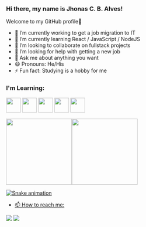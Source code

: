 ### Hi there, my name is Jhonas C. B. Alves! 
Welcome to my GitHub profile👋

- 🔭 I’m currently working to get a job migration to IT
- 🌱 I’m currently learning React / JavaScript / NodeJS
- 👯 I’m looking to collaborate on fullstack projects
- 🤔 I’m looking for help with getting a new job
- 💬 Ask me about anything you want
- 😄 Pronouns: He/His
- ⚡ Fun fact: Studying is a hobby for me

### I'm Learning: 

<img src="https://cdn.jsdelivr.net/gh/devicons/devicon/icons/javascript/javascript-original.svg" width="40" height="40"/>      <img src="https://cdn.jsdelivr.net/gh/devicons/devicon/icons/mysql/mysql-original.svg" width="40" height="40"/>    <img src="https://cdn.jsdelivr.net/gh/devicons/devicon/icons/html5/html5-original-wordmark.svg" width="40" height="40"/>   <img src="https://cdn.jsdelivr.net/gh/devicons/devicon/icons/css3/css3-original.svg" width="40" height="40"/>      <img src="https://cdn.jsdelivr.net/gh/devicons/devicon/icons/java/java-original.svg" width="40" height="40" />
          

<div>
<a href="https://github.com/jhonascba">
<img height="180em" src="https://github-readme-stats.vercel.app/api/top-langs/?username=jhonascba&layout=compact&langs_count=7&theme=dracula"/><img height="180em" src="https://github-readme-stats.vercel.app/api?username=jhonascba&show_icons=true&theme=dracula&include_all_commits=true&count_private=true"/>
</div>
  
![Snake animation](https://github.com/jhonascba/jhonascba/blob/output/github-contribution-grid-snake.svg)

- 📫 How to reach me:

<div>
<a href = "mailto:jhonascbarbosa@gmail.com"><img src="https://img.shields.io/badge/Gmail-D14836?style=for-the-badge&logo=gmail&logoColor=white" target="_blank"></a>
<a href="https://www.linkedin.com/in/jhonas-colares-barbosa-alves-7b3bab66/" target="_blank"><img src="https://img.shields.io/badge/-LinkedIn-%230077B5?style=for-the-badge&logo=linkedin&logoColor=white" target="_blank"></a>   
</div>
